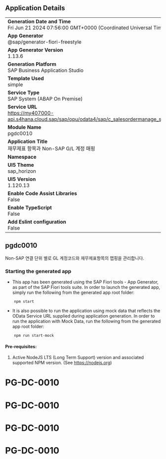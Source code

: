 ## Application Details
|               |
| ------------- |
|**Generation Date and Time**<br>Fri Jun 21 2024 07:56:00 GMT+0000 (Coordinated Universal Time)|
|**App Generator**<br>@sap/generator-fiori-freestyle|
|**App Generator Version**<br>1.13.6|
|**Generation Platform**<br>SAP Business Application Studio|
|**Template Used**<br>simple|
|**Service Type**<br>SAP System (ABAP On Premise)|
|**Service URL**<br>https://my407000-api.s4hana.cloud.sap/sap/opu/odata4/sap/c_salesordermanage_srv/srvd/sap/c_salesordermanage_sd/0001/
|**Module Name**<br>pgdc0010|
|**Application Title**<br>재무제표 항목과 Non-SAP G/L 계정 매핑|
|**Namespace**<br>|
|**UI5 Theme**<br>sap_horizon|
|**UI5 Version**<br>1.120.13|
|**Enable Code Assist Libraries**<br>False|
|**Enable TypeScript**<br>False|
|**Add Eslint configuration**<br>False|

## pgdc0010

Non-SAP 연결 단위 별로 GL 계정코드와 재무제표항목의 맵핑을 관리합니다.

### Starting the generated app

-   This app has been generated using the SAP Fiori tools - App Generator, as part of the SAP Fiori tools suite.  In order to launch the generated app, simply run the following from the generated app root folder:

```
    npm start
```

- It is also possible to run the application using mock data that reflects the OData Service URL supplied during application generation.  In order to run the application with Mock Data, run the following from the generated app root folder:

```
    npm run start-mock
```

#### Pre-requisites:

1. Active NodeJS LTS (Long Term Support) version and associated supported NPM version.  (See https://nodejs.org)


# PG-DC-0010
# PG-DC-0010
# PG-DC-0010
# PG-DC-0010
